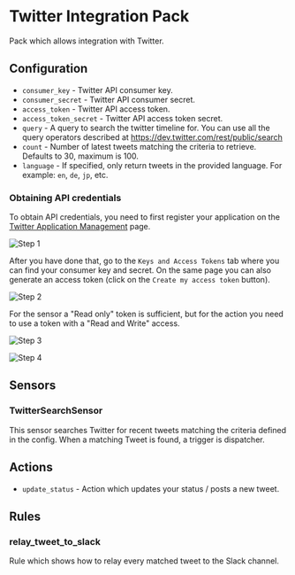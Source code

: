 # Twitter Integration Pack

Pack which allows integration with Twitter.

## Configuration

* ``consumer_key`` - Twitter API consumer key.
* ``consumer_secret`` - Twitter API consumer secret.
* ``access_token`` - Twitter API access token.
* ``access_token_secret`` - Twitter API access token secret.
* ``query`` - A query to search the twitter timeline for. You can use all the
  query operators described at https://dev.twitter.com/rest/public/search
* ``count`` - Number of latest tweets matching the criteria to retrieve.
  Defaults to 30, maximum is 100.
* ``language`` - If specified, only return tweets in the provided language.
  For example: `en`, `de`, `jp`, etc.

### Obtaining API credentials

To obtain API credentials, you need to first register your application on the
[Twitter Application Management](https://apps.twitter.com/) page.

![Step 1](/_images/twitter_create_app.png)

After you have done that, go to the `Keys and Access Tokens` tab where you can
find your consumer key and secret. On the same page you can also generate an
access token (click on the ``Create my access token`` button).

![Step 2](/_images/twitter_obtain_consumer_key.png)

For the sensor a "Read only" token is sufficient, but for the action you need
to use a token with a "Read and Write" access.

![Step 3](/_images/twitter_create_access_token.png)

![Step 4](/_images/twitter_obtain_access_token.png)

## Sensors

### TwitterSearchSensor

This sensor searches Twitter for recent tweets matching the criteria defined in
the config. When a matching Tweet is found, a trigger is dispatcher.

## Actions

* ``update_status`` - Action which updates your status / posts a new tweet.

## Rules

### relay_tweet_to_slack

Rule which shows how to relay every matched tweet to the Slack channel.
